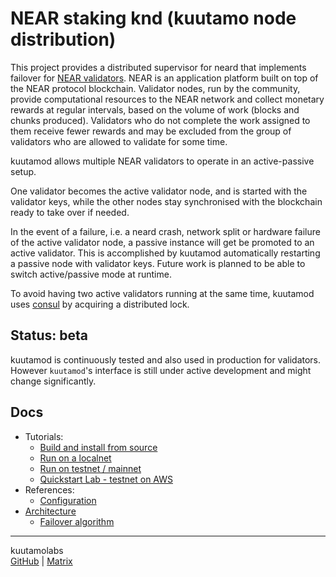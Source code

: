 # NEAR staking knd (kuutamo node distribution)

This project provides a distributed supervisor for neard that implements failover for
[NEAR validators](https://near.org/validators/). NEAR is an application
platform built on top of the NEAR protocol blockchain. Validator nodes, run by
the community, provide computational resources to the NEAR network and collect
monetary rewards at regular intervals, based on the volume of work (blocks and chunks
produced). Validators who do not complete the work assigned to them receive
fewer rewards and may be excluded from the group of validators who are allowed
to validate for some time.

kuutamod allows multiple NEAR validators to operate in an active-passive setup.

One validator becomes the active validator node, and is started with the
validator keys, while the other nodes stay synchronised with the blockchain
ready to take over if needed.

In the event of a failure, i.e. a neard crash, network split or hardware
failure of the active validator node, a passive instance will get be promoted
to an active validator. This is accomplished by kuutamod automatically
restarting a passive node with validator keys. Future work is planned to be
able to switch active/passive mode at runtime.

To avoid having two active validators running at the same time, kuutamod uses
[consul](https://www.consul.io/) by acquiring a distributed lock.

## Status: beta

kuutamod is continuously tested and also used in production for validators.
However `kuutamod`'s interface is still under active development and might
change significantly.

## Docs

- Tutorials:
  - [Build and install from source](docs/build.md)
  - [Run on a localnet](docs/run-localnet.md)
  - [Run on testnet / mainnet](docs/run-main-test-shard.md)
  - [Quickstart Lab - testnet on AWS](docs/testnet-on-aws-lab.md)
  <!-- TODO - [Monitoring](docs/monitoring.md) -->
- References:
  - [Configuration](docs/configuration.md)
- [Architecture](docs/architecture.md)
  - [Failover algorithm](docs/failover-algorithm.md)

---
kuutamolabs  
[GitHub](https://github.com/kuutamolabs/near-staking-knd) | [Matrix](https://matrix.to/#/#kuutamo-chat:kuutamo.chat)
